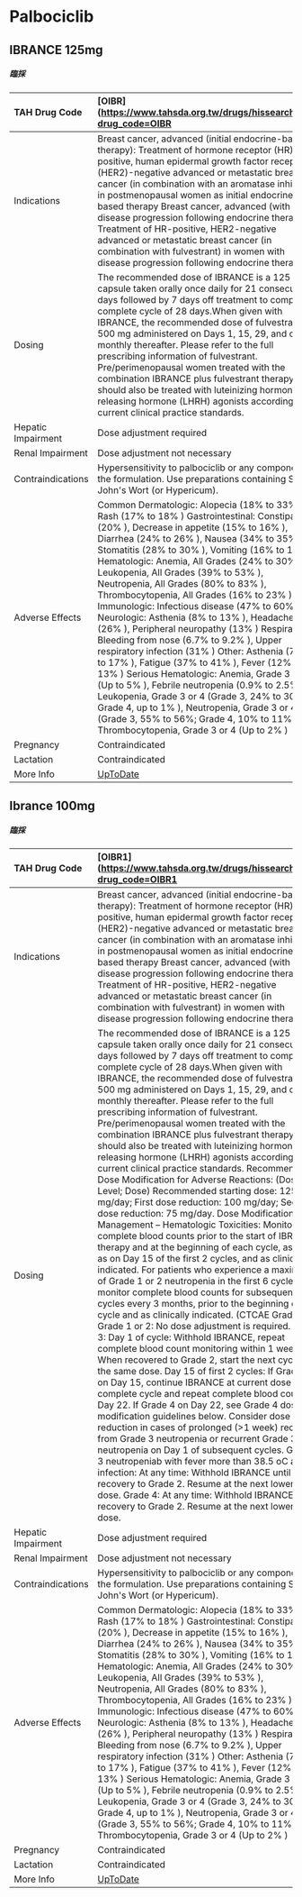 # Palbociclib

## IBRANCE 125mg

##### 臨採

| TAH Drug Code      | [OIBR](https://www.tahsda.org.tw/drugs/hissearch.php?drug_code=OIBR                                                                                                                                                                                                                                                                                                                                                                                                                                                                                                                                                                                                                                                                                                                                                                                                                                                                                                                             |
|:-------------------|:------------------------------------------------------------------------------------------------------------------------------------------------------------------------------------------------------------------------------------------------------------------------------------------------------------------------------------------------------------------------------------------------------------------------------------------------------------------------------------------------------------------------------------------------------------------------------------------------------------------------------------------------------------------------------------------------------------------------------------------------------------------------------------------------------------------------------------------------------------------------------------------------------------------------------------------------------------------------------------------------|
| Indications        | Breast cancer, advanced (initial endocrine-based therapy): Treatment of hormone receptor (HR)-positive, human epidermal growth factor receptor 2 (HER2)-negative advanced or metastatic breast cancer (in combination with an aromatase inhibitor) in postmenopausal women as initial endocrine-based therapy Breast cancer, advanced (with disease progression following endocrine therapy): Treatment of HR-positive, HER2-negative advanced or metastatic breast cancer (in combination with fulvestrant) in women with disease progression following endocrine therapy                                                                                                                                                                                                                                                                                                                                                                                                                      |
| Dosing             | The recommended dose of IBRANCE is a 125 mg capsule taken orally once daily for 21 consecutive days followed by 7 days off treatment to comprise a complete cycle of 28 days.When given with IBRANCE, the recommended dose of fulvestrant is 500 mg administered on Days 1, 15, 29, and once monthly thereafter. Please refer to the full prescribing information of fulvestrant. Pre/perimenopausal women treated with the combination IBRANCE plus fulvestrant therapy should also be treated with luteinizing hormone-releasing hormone (LHRH) agonists according to current clinical practice standards.                                                                                                                                                                                                                                                                                                                                                                                    |
| Hepatic Impairment | Dose adjustment required                                                                                                                                                                                                                                                                                                                                                                                                                                                                                                                                                                                                                                                                                                                                                                                                                                                                                                                                                                        |
| Renal Impairment   | Dose adjustment not necessary                                                                                                                                                                                                                                                                                                                                                                                                                                                                                                                                                                                                                                                                                                                                                                                                                                                                                                                                                                   |
| Contraindications  | Hypersensitivity to palbociclib or any component of the formulation. Use preparations containing St. John's Wort (or Hypericum).                                                                                                                                                                                                                                                                                                                                                                                                                                                                                                                                                                                                                                                                                                                                                                                                                                                                |
| Adverse Effects    | Common Dermatologic: Alopecia (18% to 33% ), Rash (17% to 18% ) Gastrointestinal: Constipation (20% ), Decrease in appetite (15% to 16% ), Diarrhea (24% to 26% ), Nausea (34% to 35% ), Stomatitis (28% to 30% ), Vomiting (16% to 19% ) Hematologic: Anemia, All Grades (24% to 30% ), Leukopenia, All Grades (39% to 53% ), Neutropenia, All Grades (80% to 83% ), Thrombocytopenia, All Grades (16% to 23% ) Immunologic: Infectious disease (47% to 60% ) Neurologic: Asthenia (8% to 13% ), Headache (26% ), Peripheral neuropathy (13% ) Respiratory: Bleeding from nose (6.7% to 9.2% ), Upper respiratory infection (31% ) Other: Asthenia (7.5% to 17% ), Fatigue (37% to 41% ), Fever (12% to 13% ) Serious Hematologic: Anemia, Grade 3 or 4 (Up to 5% ), Febrile neutropenia (0.9% to 2.5%), Leukopenia, Grade 3 or 4 (Grade 3, 24% to 30%; Grade 4, up to 1% ), Neutropenia, Grade 3 or 4 (Grade 3, 55% to 56%; Grade 4, 10% to 11% ), Thrombocytopenia, Grade 3 or 4 (Up to 2% ) |
| Pregnancy          | Contraindicated                                                                                                                                                                                                                                                                                                                                                                                                                                                                                                                                                                                                                                                                                                                                                                                                                                                                                                                                                                                 |
| Lactation          | Contraindicated                                                                                                                                                                                                                                                                                                                                                                                                                                                                                                                                                                                                                                                                                                                                                                                                                                                                                                                                                                                 |
| More Info          | [UpToDate](https://www.uptodate.com/contents/palbociclib-drug-information)                                                                                                                                                                                                                                                                                                                                                                                                                                                                                                                                                                                                                                                                                                                                                                                                                                                                                                                      |

## Ibrance 100mg

##### 臨採

| TAH Drug Code      | [OIBR1](https://www.tahsda.org.tw/drugs/hissearch.php?drug_code=OIBR1                                                                                                                                                                                                                                                                                                                                                                                                                                                                                                                                                                                                                                                                                                                                                                                                                                                                                                                                                                                                                                                                                                                                                                                                                                                                                                                                                                                                                                                                                                                                                                                                                                                                                                                                                                                                                                                                                                                                                                                                                                                                             |
|:-------------------|:--------------------------------------------------------------------------------------------------------------------------------------------------------------------------------------------------------------------------------------------------------------------------------------------------------------------------------------------------------------------------------------------------------------------------------------------------------------------------------------------------------------------------------------------------------------------------------------------------------------------------------------------------------------------------------------------------------------------------------------------------------------------------------------------------------------------------------------------------------------------------------------------------------------------------------------------------------------------------------------------------------------------------------------------------------------------------------------------------------------------------------------------------------------------------------------------------------------------------------------------------------------------------------------------------------------------------------------------------------------------------------------------------------------------------------------------------------------------------------------------------------------------------------------------------------------------------------------------------------------------------------------------------------------------------------------------------------------------------------------------------------------------------------------------------------------------------------------------------------------------------------------------------------------------------------------------------------------------------------------------------------------------------------------------------------------------------------------------------------------------------------------------------|
| Indications        | Breast cancer, advanced (initial endocrine-based therapy): Treatment of hormone receptor (HR)-positive, human epidermal growth factor receptor 2 (HER2)-negative advanced or metastatic breast cancer (in combination with an aromatase inhibitor) in postmenopausal women as initial endocrine-based therapy Breast cancer, advanced (with disease progression following endocrine therapy): Treatment of HR-positive, HER2-negative advanced or metastatic breast cancer (in combination with fulvestrant) in women with disease progression following endocrine therapy                                                                                                                                                                                                                                                                                                                                                                                                                                                                                                                                                                                                                                                                                                                                                                                                                                                                                                                                                                                                                                                                                                                                                                                                                                                                                                                                                                                                                                                                                                                                                                        |
| Dosing             | The recommended dose of IBRANCE is a 125 mg capsule taken orally once daily for 21 consecutive days followed by 7 days off treatment to comprise a complete cycle of 28 days.When given with IBRANCE, the recommended dose of fulvestrant is 500 mg administered on Days 1, 15, 29, and once monthly thereafter. Please refer to the full prescribing information of fulvestrant. Pre/perimenopausal women treated with the combination IBRANCE plus fulvestrant therapy should also be treated with luteinizing hormone-releasing hormone (LHRH) agonists according to current clinical practice standards. Recommended Dose Modification for Adverse Reactions: (Dose Level; Dose) Recommended starting dose: 125 mg/day; First dose reduction: 100 mg/day; Second dose reduction: 75 mg/day. Dose Modification and Management – Hematologic Toxicities: Monitor complete blood counts prior to the start of IBRANCE therapy and at the beginning of each cycle, as well as on Day 15 of the first 2 cycles, and as clinically indicated. For patients who experience a maximum of Grade 1 or 2 neutropenia in the first 6 cycles, monitor complete blood counts for subsequent cycles every 3 months, prior to the beginning of a cycle and as clinically indicated. (CTCAE Grade) Grade 1 or 2: No dose adjustment is required. Grade 3: Day 1 of cycle: Withhold IBRANCE, repeat complete blood count monitoring within 1 week. When recovered to Grade 2, start the next cycle at the same dose. Day 15 of first 2 cycles: If Grade 3 on Day 15, continue IBRANCE at current dose to complete cycle and repeat complete blood count on Day 22. If Grade 4 on Day 22, see Grade 4 dose modification guidelines below. Consider dose reduction in cases of prolonged (>1 week) recovery from Grade 3 neutropenia or recurrent Grade 3 neutropenia on Day 1 of subsequent cycles. Grade 3 neutropeniab with fever more than 38.5 oC and/or infection: At any time: Withhold IBRANCE until recovery to Grade 2. Resume at the next lower dose. Grade 4: At any time: Withhold IBRANCE until recovery to Grade 2. Resume at the next lower dose. |
| Hepatic Impairment | Dose adjustment required                                                                                                                                                                                                                                                                                                                                                                                                                                                                                                                                                                                                                                                                                                                                                                                                                                                                                                                                                                                                                                                                                                                                                                                                                                                                                                                                                                                                                                                                                                                                                                                                                                                                                                                                                                                                                                                                                                                                                                                                                                                                                                                          |
| Renal Impairment   | Dose adjustment not necessary                                                                                                                                                                                                                                                                                                                                                                                                                                                                                                                                                                                                                                                                                                                                                                                                                                                                                                                                                                                                                                                                                                                                                                                                                                                                                                                                                                                                                                                                                                                                                                                                                                                                                                                                                                                                                                                                                                                                                                                                                                                                                                                     |
| Contraindications  | Hypersensitivity to palbociclib or any component of the formulation. Use preparations containing St. John's Wort (or Hypericum).                                                                                                                                                                                                                                                                                                                                                                                                                                                                                                                                                                                                                                                                                                                                                                                                                                                                                                                                                                                                                                                                                                                                                                                                                                                                                                                                                                                                                                                                                                                                                                                                                                                                                                                                                                                                                                                                                                                                                                                                                  |
| Adverse Effects    | Common Dermatologic: Alopecia (18% to 33% ), Rash (17% to 18% ) Gastrointestinal: Constipation (20% ), Decrease in appetite (15% to 16% ), Diarrhea (24% to 26% ), Nausea (34% to 35% ), Stomatitis (28% to 30% ), Vomiting (16% to 19% ) Hematologic: Anemia, All Grades (24% to 30% ), Leukopenia, All Grades (39% to 53% ), Neutropenia, All Grades (80% to 83% ), Thrombocytopenia, All Grades (16% to 23% ) Immunologic: Infectious disease (47% to 60% ) Neurologic: Asthenia (8% to 13% ), Headache (26% ), Peripheral neuropathy (13% ) Respiratory: Bleeding from nose (6.7% to 9.2% ), Upper respiratory infection (31% ) Other: Asthenia (7.5% to 17% ), Fatigue (37% to 41% ), Fever (12% to 13% ) Serious Hematologic: Anemia, Grade 3 or 4 (Up to 5% ), Febrile neutropenia (0.9% to 2.5%), Leukopenia, Grade 3 or 4 (Grade 3, 24% to 30%; Grade 4, up to 1% ), Neutropenia, Grade 3 or 4 (Grade 3, 55% to 56%; Grade 4, 10% to 11% ), Thrombocytopenia, Grade 3 or 4 (Up to 2% )                                                                                                                                                                                                                                                                                                                                                                                                                                                                                                                                                                                                                                                                                                                                                                                                                                                                                                                                                                                                                                                                                                                                                   |
| Pregnancy          | Contraindicated                                                                                                                                                                                                                                                                                                                                                                                                                                                                                                                                                                                                                                                                                                                                                                                                                                                                                                                                                                                                                                                                                                                                                                                                                                                                                                                                                                                                                                                                                                                                                                                                                                                                                                                                                                                                                                                                                                                                                                                                                                                                                                                                   |
| Lactation          | Contraindicated                                                                                                                                                                                                                                                                                                                                                                                                                                                                                                                                                                                                                                                                                                                                                                                                                                                                                                                                                                                                                                                                                                                                                                                                                                                                                                                                                                                                                                                                                                                                                                                                                                                                                                                                                                                                                                                                                                                                                                                                                                                                                                                                   |
| More Info          | [UpToDate](https://www.uptodate.com/contents/palbociclib-drug-information)                                                                                                                                                                                                                                                                                                                                                                                                                                                                                                                                                                                                                                                                                                                                                                                                                                                                                                                                                                                                                                                                                                                                                                                                                                                                                                                                                                                                                                                                                                                                                                                                                                                                                                                                                                                                                                                                                                                                                                                                                                                                        |

